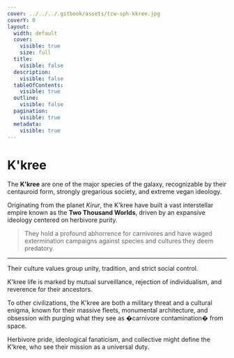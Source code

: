 ```yaml
---
cover: ../../../.gitbook/assets/tcw-sph-kkree.jpg
coverY: 0
layout:
  width: default
  cover:
    visible: true
    size: full
  title:
    visible: false
  description:
    visible: false
  tableOfContents:
    visible: true
  outline:
    visible: false
  pagination:
    visible: true
  metadata:
    visible: true
---
```


# K'kree

The **K'kree** are one of the major species of the galaxy, recognizable by their centauroid form, strongly gregarious society, and extreme vegan ideology.

Originating from the planet _Kirur_, the K'kree have built a vast interstellar empire known as the **Two Thousand Worlds**, driven by an expansive ideology centered on herbivore purity.

> They hold a profound abhorrence for carnivores and have waged extermination campaigns against species and cultures they deem predatory.

***

Their culture values group unity, tradition, and strict social control.

K'kree life is marked by mutual surveillance, rejection of individualism, and reverence for their ancestors.

To other civilizations, the K'kree are both a military threat and a cultural enigma, known for their massive fleets, monumental architecture, and obsession with purging what they see as �carnivore contamination� from space.

Herbivore pride, ideological fanaticism, and collective might define the K'kree, who see their mission as a universal duty.
